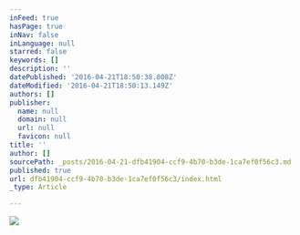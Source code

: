 ```yaml
---
inFeed: true
hasPage: true
inNav: false
inLanguage: null
starred: false
keywords: []
description: ''
datePublished: '2016-04-21T18:50:38.808Z'
dateModified: '2016-04-21T18:50:13.149Z'
authors: []
publisher:
  name: null
  domain: null
  url: null
  favicon: null
title: ''
author: []
sourcePath: _posts/2016-04-21-dfb41904-ccf9-4b70-b3de-1ca7ef0f56c3.md
published: true
url: dfb41904-ccf9-4b70-b3de-1ca7ef0f56c3/index.html
_type: Article

---
```

![](https://the-grid-user-content.s3-us-west-2.amazonaws.com/46903aa8-b8d2-471b-bb8c-7b467706aa1a.jpg)